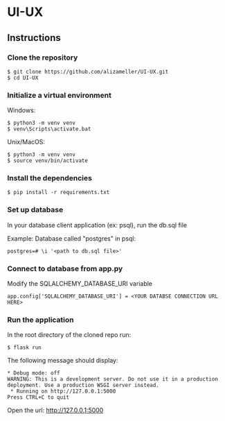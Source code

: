 # UI-UX
## Instructions
### Clone the repository 

```
$ git clone https://github.com/alizameller/UI-UX.git
$ cd UI-UX
```
### Initialize a virtual environment

Windows:
```
$ python3 -m venv venv
$ venv\Scripts\activate.bat
```

Unix/MacOS:
```
$ python3 -m venv venv
$ source venv/bin/activate
```
### Install the dependencies
```
$ pip install -r requirements.txt
```
### Set up database
In your database client application (ex: psql), run the db.sql file

Example: Database called "postgres" in psql:
```
postgres=# \i '<path to db.sql file>'
```
### Connect to database from app.py
Modify the SQLALCHEMY_DATABASE_URI variable 
```
app.config['SQLALCHEMY_DATABASE_URI'] = <YOUR DATABSE CONNECTION URL HERE>
```
### Run the application
In the root directory of the cloned repo run:
```
$ flask run
```
The following message should display:
```
* Debug mode: off
WARNING: This is a development server. Do not use it in a production deployment. Use a production WSGI server instead.
 * Running on http://127.0.0.1:5000
Press CTRL+C to quit
```
Open the url: http://127.0.0.1:5000

